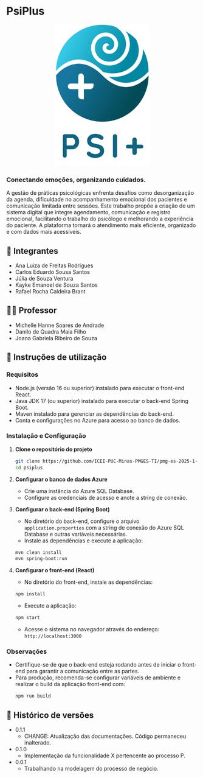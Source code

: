 # PsiPlus

<p align="center">
   <img src="docs/images/Component 4.png" alt="Logo PsiPlus" width="250">
</p>

### **Conectando emoções, organizando cuidados.**

A gestão de práticas psicológicas enfrenta desafios como desorganização da agenda, dificuldade no acompanhamento emocional dos pacientes e comunicação limitada entre sessões. Este trabalho propõe a criação de um sistema digital que integre agendamento, comunicação e registro emocional, facilitando o trabalho do psicólogo e melhorando a experiência do paciente. A plataforma tornará o atendimento mais eficiente, organizado e com dados mais acessíveis.

## 👥 Integrantes

* Ana Luiza de Freitas Rodrigues
* Carlos Eduardo Sousa Santos
* Júlia de Souza Ventura
* Kayke Emanoel de Souza Santos
* Rafael Rocha Caldeira Brant

## 👨‍🏫 Professor

* Michelle Hanne Soares de Andrade
* Danilo de Quadra Maia Filho
* Joana Gabriela Ribeiro de Souza

## 📌 Instruções de utilização

### Requisitos

- Node.js (versão 16 ou superior) instalado para executar o front-end React.  
- Java JDK 17 (ou superior) instalado para executar o back-end Spring Boot.  
- Maven instalado para gerenciar as dependências do back-end.  
- Conta e configurações no Azure para acesso ao banco de dados.

### Instalação e Configuração

1. **Clone o repositório do projeto**  
   ```bash
   git clone https://github.com/ICEI-PUC-Minas-PMGES-TI/pmg-es-2025-1-ti2-3740100-psiplus.git
   cd psiplus
   ```

2. **Configurar o banco de dados Azure**  
   - Crie uma instância do Azure SQL Database.  
   - Configure as credenciais de acesso e anote a string de conexão.

3. **Configurar o back-end (Spring Boot)**  
   - No diretório do back-end, configure o arquivo `application.properties` com a string de conexão do Azure SQL Database e outras variáveis necessárias.  
   - Instale as dependências e execute a aplicação:  
   ```bash
   mvn clean install
   mvn spring-boot:run
   ```

4. **Configurar o front-end (React)**  
   - No diretório do front-end, instale as dependências:  
   ```bash
   npm install
   ```  
   - Execute a aplicação:  
   ```bash
   npm start
   ```  
   - Acesse o sistema no navegador através do endereço: `http://localhost:3000`

### Observações

- Certifique-se de que o back-end esteja rodando antes de iniciar o front-end para garantir a comunicação entre as partes.  
- Para produção, recomenda-se configurar variáveis de ambiente e realizar o build da aplicação front-end com:  
  ```bash
  npm run build
  ```


## 🚀 Histórico de versões

* 0.1.1
    * CHANGE: Atualização das documentações. Código permaneceu inalterado.
* 0.1.0
    * Implementação da funcionalidade X pertencente ao processo P.
* 0.0.1
    * Trabalhando na modelagem do processo de negócio.

